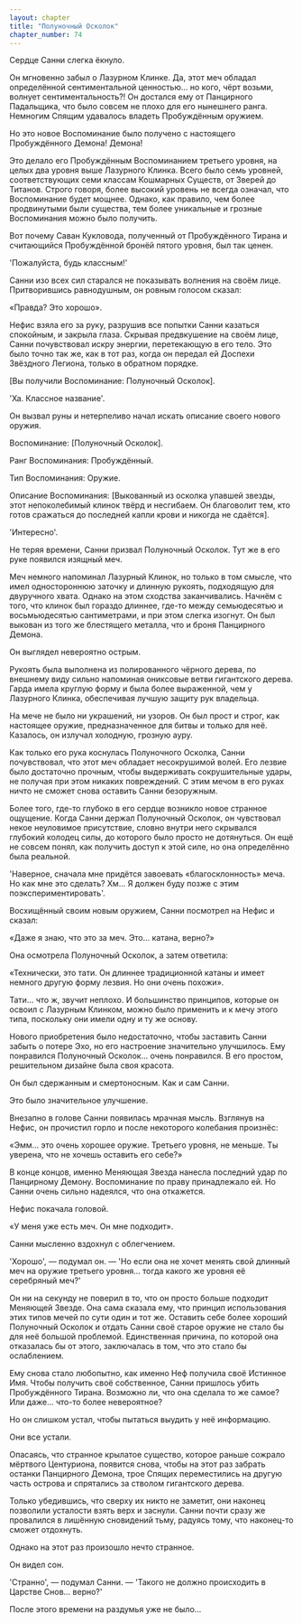 ```yaml
---
layout: chapter
title: "Полуночный Осколок"
chapter_number: 74
---
```


Сердце Санни слегка ёкнуло.

Он мгновенно забыл о Лазурном Клинке. Да, этот меч обладал определённой сентиментальной ценностью... но кого, чёрт возьми, волнует сентиментальность?! Он достался ему от Панцирного Падальщика, что было совсем не плохо для его нынешнего ранга. Немногим Спящим удавалось владеть Пробуждённым оружием.

Но это новое Воспоминание было получено с настоящего Пробуждённого Демона! Демона!

Это делало его Пробуждённым Воспоминанием третьего уровня, на целых два уровня выше Лазурного Клинка. Всего было семь уровней, соответствующих семи классам Кошмарных Существ, от Зверей до Титанов. Строго говоря, более высокий уровень не всегда означал, что Воспоминание будет мощнее. Однако, как правило, чем более продвинутыми были существа, тем более уникальные и грозные Воспоминания можно было получить.

Вот почему Саван Кукловода, полученный от Пробуждённого Тирана и считающийся Пробуждённой бронёй пятого уровня, был так ценен.

'Пожалуйста, будь классным!'

Санни изо всех сил старался не показывать волнения на своём лице. Притворившись равнодушным, он ровным голосом сказал:

«Правда? Это хорошо».

Нефис взяла его за руку, разрушив все попытки Санни казаться спокойным, и закрыла глаза. Скрывая предвкушение на своём лице, Санни почувствовал искру энергии, перетекающую в его тело. Это было точно так же, как в тот раз, когда он передал ей Доспехи Звёздного Легиона, только в обратном порядке.

[Вы получили Воспоминание: Полуночный Осколок].

'Ха. Классное название'.

Он вызвал руны и нетерпеливо начал искать описание своего нового оружия.

Воспоминание: [Полуночный Осколок].

Ранг Воспоминания: Пробуждённый.

Тип Воспоминания: Оружие.

Описание Воспоминания: [Выкованный из осколка упавшей звезды, этот непоколебимый клинок твёрд и несгибаем. Он благоволит тем, кто готов сражаться до последней капли крови и никогда не сдаётся].

'Интересно'.

Не теряя времени, Санни призвал Полуночный Осколок. Тут же в его руке появился изящный меч.

Меч немного напоминал Лазурный Клинок, но только в том смысле, что имел одностороннюю заточку и длинную рукоять, подходящую для двуручного хвата. Однако на этом сходства заканчивались. Начнём с того, что клинок был гораздо длиннее, где-то между семьюдесятью и восьмьюдесятью сантиметрами, и при этом слегка изогнут. Он был выкован из того же блестящего металла, что и броня Панцирного Демона.

Он выглядел невероятно острым.

Рукоять была выполнена из полированного чёрного дерева, по внешнему виду сильно напоминая ониксовые ветви гигантского дерева. Гарда имела круглую форму и была более выраженной, чем у Лазурного Клинка, обеспечивая лучшую защиту рук владельца.

На мече не было ни украшений, ни узоров. Он был прост и строг, как настоящее оружие, предназначенное для битвы и только для неё. Казалось, он излучал холодную, грозную ауру.

Как только его рука коснулась Полуночного Осколка, Санни почувствовал, что этот меч обладает несокрушимой волей. Его лезвие было достаточно прочным, чтобы выдерживать сокрушительные удары, не получая при этом никаких повреждений. С этим мечом в его руках ничто не сможет снова оставить Санни безоружным.

Более того, где-то глубоко в его сердце возникло новое странное ощущение. Когда Санни держал Полуночный Осколок, он чувствовал некое неуловимое присутствие, словно внутри него скрывался глубокий колодец силы, до которого было просто не дотянуться. Он ещё не совсем понял, как получить доступ к этой силе, но она определённо была реальной.

'Наверное, сначала мне придётся завоевать «благосклонность» меча. Но как мне это сделать? Хм... Я должен буду позже с этим поэкспериментировать'.

Восхищённый своим новым оружием, Санни посмотрел на Нефис и сказал:

«Даже я знаю, что это за меч. Это... катана, верно?»

Она осмотрела Полуночный Осколок, а затем ответила:

«Технически, это тати. Он длиннее традиционной катаны и имеет немного другую форму лезвия. Но они очень похожи».

Тати... что ж, звучит неплохо. И большинство принципов, которые он освоил с Лазурным Клинком, можно было применить и к мечу этого типа, поскольку они имели одну и ту же основу.

Нового приобретения было недостаточно, чтобы заставить Санни забыть о потере Эхо, но его настроение значительно улучшилось. Ему понравился Полуночный Осколок... очень понравился. В его простом, решительном дизайне была своя красота.

Он был сдержанным и смертоносным. Как и сам Санни.

Это было значительное улучшение.

Внезапно в голове Санни появилась мрачная мысль. Взглянув на Нефис, он прочистил горло и после некоторого колебания произнёс:

«Эмм... это очень хорошее оружие. Третьего уровня, не меньше. Ты уверена, что не хочешь оставить его себе?»

В конце концов, именно Меняющая Звезда нанесла последний удар по Панцирному Демону. Воспоминание по праву принадлежало ей. Но Санни очень сильно надеялся, что она откажется.

Нефис покачала головой.

«У меня уже есть меч. Он мне подходит».

Санни мысленно вздохнул с облегчением.

'Хорошо', — подумал он. — 'Но если она не хочет менять свой длинный меч на оружие третьего уровня... тогда какого же уровня её серебряный меч?'

Он ни на секунду не поверил в то, что он просто больше подходит Меняющей Звезде. Она сама сказала ему, что принцип использования этих типов мечей по сути один и тот же. Оставить себе более хороший Полуночный Осколок и отдать Санни своё старое оружие не стало бы для неё большой проблемой. Единственная причина, по которой она отказалась бы от этого, заключалась в том, что это стало бы ослаблением.

Ему снова стало любопытно, как именно Неф получила своё Истинное Имя. Чтобы получить своё собственное, Санни пришлось убить Пробуждённого Тирана. Возможно ли, что она сделала то же самое? Или даже... что-то более невероятное?

Но он слишком устал, чтобы пытаться выудить у неё информацию.

Они все устали.

Опасаясь, что странное крылатое существо, которое раньше сожрало мёртвого Центуриона, появится снова, чтобы на этот раз забрать останки Панцирного Демона, трое Спящих переместились на другую часть острова и спрятались за стволом гигантского дерева.

Только убедившись, что сверху их никто не заметит, они наконец позволили усталости взять верх и заснули. Санни почти сразу же провалился в лишённую сновидений тьму, радуясь тому, что наконец-то сможет отдохнуть.

Однако на этот раз произошло нечто странное.

Он видел сон.

'Странно', — подумал Санни. — 'Такого не должно происходить в Царстве Снов... верно?'

После этого времени на раздумья уже не было...